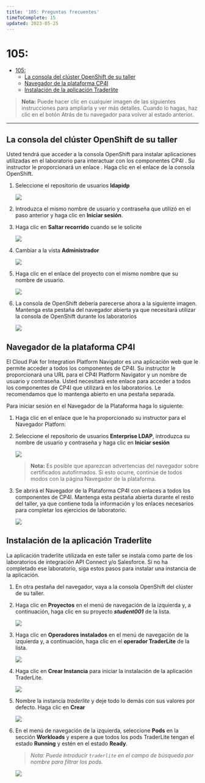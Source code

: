 ```yaml
---
title: '105: Preguntas frecuentes'
timeToComplete: 15
updated: 2023-05-25
---
```


# 105: 

- [105:](#105)
  - [La consola del clúster OpenShift de su taller](#la-consola-del-clúster-openshift-de-su-taller)
  - [Navegador de la plataforma CP4I](#navegador-de-la-plataforma-cp4i)
  - [Instalación de la aplicación Traderlite](#instalación-de-la-aplicación-traderlite)

> **Nota:** Puede hacer clic en cualquier imagen de las siguientes instrucciones para ampliarla y ver más detalles. Cuando lo hagas, haz clic en el botón Atrás de tu navegador para volver al estado anterior.

---

## La consola del clúster OpenShift de su taller

Usted tendrá que acceder a la consola OpenShift para instalar aplicaciones utilizadas en el laboratorio para interactuar con los componentes CP4I . Su instructor le proporcionará un enlace . Haga clic en el enlace de la consola OpenShift.

1.  Seleccione el repositorio de usuarios **ldapidp**

    [![](images/ocp-login.png)](images/ocp-login.png)

2.  Introduzca el mismo nombre de usuario y contraseña que utilizó en el paso anterior y haga clic en **Iniciar sesión**.

3.  Haga clic en **Saltar recorrido** cuando se le solicite

    [![](images/skip-tour.png)](images/skip-tour.png)

4.  Cambiar a la vista **Administrador**

    [![](images/admin-view.png)](images/admin-view.png)

5.  Haga clic en el enlace del proyecto con el mismo nombre que su nombre de usuario.

    [![](images/student-project.png)](images/student-project.png)

6.  La consola de OpenShift debería parecerse ahora a la siguiente imagen. Mantenga esta pestaña del navegador abierta ya que necesitará utilizar la consola de OpenShift durante los laboratorios

    [![](images/ocp-console.png)](images/ocp-console.png)

## Navegador de la plataforma CP4I

El Cloud Pak for Integration Platform Navigator es una aplicación web que le permite acceder a todos los componentes de CP4I. Su instructor le proporcionará una URL para el CP4I Platform Navigator y un nombre de usuario y contraseña. Usted necesitará este enlace para acceder a todos los componentes de CP4I que utilizará en los laboratorios. Le recomendamos que lo mantenga abierto en una pestaña separada.

Para iniciar sesión en el Navegador de la Plataforma haga lo siguiente:

1.  Haga clic en el enlace que le ha proporcionado su instructor para el Navegador Platforn:

2.  Seleccione el repositorio de usuarios **Enterprise LDAP**, introduzca su nombre de usuario y contraseña y haga clic en **Iniciar sesión**

    [![](images/pn-login.png)](images/pn-login.png)

    > **Nota:** Es posible que aparezcan advertencias del navegador sobre certificados autofirmados. Si esto ocurre, continúe de todos modos con la página Navegador de la plataforma.

3.  Se abrirá el Navegador de la Plataforma CP4I con enlaces a todos los componentes de CP4I. Mantenga esta pestaña abierta durante el resto del taller, ya que contiene toda la información y los enlaces necesarios para completar los ejercicios de laboratorio.

    [![](images/pn-landing-page.png)](images/pn-landing-page.png)

## Instalación de la aplicación Traderlite

La aplicación traderlite utilizada en este taller se instala como parte de los laboratorios de integración API Connect y/o Salesforce. Si no ha completado ese laboratorio, siga estos pasos para instalar una instancia de la aplicación.

1.  En otra pestaña del navegador, vaya a la consola OpenShift del clúster de su taller.

2.  Haga clic en **Proyectos** en el menú de navegación de la izquierda y, a continuación, haga clic en su proyecto **_student001_** de la lista.

    [![](../exercise-api-connect/images/select-traderlite-project.png)](../exercise-api-connect/images/select-traderlite-project.png)

3.  Haga clic en **Operadores instalados** en el menú de navegación de la izquierda y, a continuación, haga clic en el **operador TraderLite** de la lista.

    [![](../exercise-api-connect/images/select-traderlite-operator.png)](../exercise-api-connect/images/select-traderlite-operator.png)

4.  Haga clic en **Crear Instancia** para iniciar la instalación de la aplicación TraderLite.

    [![](../exercise-api-connect/images/traderlite-create-instance.png)](../exercise-api-connect/images/traderlite-create-instance.png)

5.  Nombre la instancia _traderlite_ y deje todo lo demás con sus valores por defecto. Haga clic en **Crear**

    [![](images/traderlite-create-values-default.png)](images/traderlite-create-values-default.png)

6.  En el menú de navegación de la izquierda, seleccione **Pods** en la sección **Workloads** y espere a que todos los pods TraderLite tengan el estado **Running** y estén en el estado **Ready**.

    > _Nota: Puede introducir `traderlite` en el campo de búsqueda por nombre para filtrar los pods._

    [![](../exercise-api-connect/images/traderlite-pods-ready.png)](../exercise-api-connect/images/traderlite-pods-ready.png)
